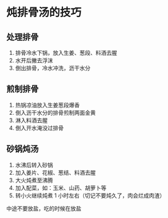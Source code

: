 # 炖排骨汤的技巧


## 处理排骨

1. 排骨冷水下锅，放入生姜、葱段、料酒去腥
2. 水开后撇去浮沫
3. 倒出排骨，冷水冲洗，沥干水分

## 煎制排骨

1. 热锅凉油放入生姜葱段爆香
2. 倒入沥干水分的排骨煎制两面金黄
3. 淋入料酒去腥
4. 倒入开水淹没过排骨

## 砂锅炖汤

1. 水沸后转入砂锅
2. 加入姜片、花椒、葱结、料酒去腥
3. 大火炖煮至沸腾
4. 加入配菜，如：玉米、山药、胡萝卜等
5. 转小火继续炖煮 1 小时左右（切记不要炖久了，肉会烂成肉渣）

中途不要放盐，吃的时候在放盐
